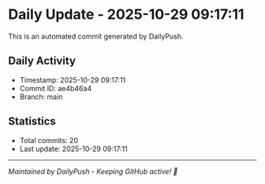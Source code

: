 # Daily Update - 2025-10-29 09:17:11

This is an automated commit generated by DailyPush.

## Daily Activity
- Timestamp: 2025-10-29 09:17:11
- Commit ID: ae4b46a4
- Branch: main

## Statistics
- Total commits: 20
- Last update: 2025-10-29 09:17:11

---
*Maintained by DailyPush - Keeping GitHub active! 🚀*
